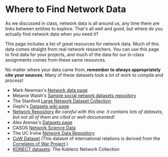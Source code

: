 # Where to Find Network Data

As we discussed in class, network data is all around us, any time there are links between entities to explore. That's all well and good, but where do you actually find network data when you need it?

This page includes a list of great resources for network data. Much of this data comes straight from real network researchers. You can use this page to find data for your projects, and much of the data for our in-class assignments comes from these same resources.

No matter where your data came from, **remember to always appropriately cite your sources**. Many of these datasets took a lot of work to compile and process!

- Mark Newman's [Network data page](http://www-personal.umich.edu/~mejn/netdata/)
- Melanie Walsh's [Sample social network datasets repository](https://github.com/melaniewalsh/sample-social-network-datasets)
- The Stanford [Large Network Dataset Collection](https://snap.stanford.edu/data/)
- Gephi's [Datasets wiki page](https://github.com/gephi/gephi/wiki/Datasets)
- [Network Repository](https://networkrepository.com/index.php) *Be careful with this one: it contains lots of datasets, but not all of them are cited or well-documented!*
- Alex Arenas's [Datasets page](https://deim.urv.cat/~alexandre.arenas/data/welcome.htm)
- CASOS [Network Science Data](http://www.casos.cs.cmu.edu/tools/data2.php)
- The UC Irvine [Network Data Repository](http://networkdata.ics.uci.edu/index.html)
- [CoW Dataset](data/Cow_edit.net) (This dataset of international relations is derived from the [Correlates of War Project](https://correlatesofwar.org/).)
- [KONECT datasets](http://konect.cc/networks/): The Koblenz Network Collection